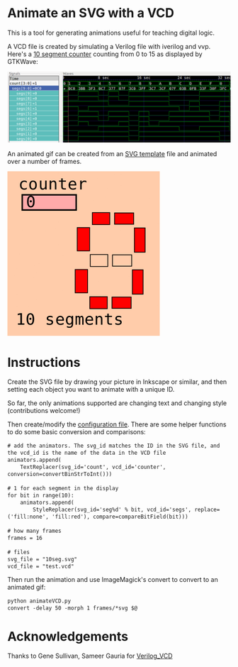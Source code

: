 # Animate an SVG with a VCD

This is a tool for generating animations useful for teaching digital logic.

A VCD file is created by simulating a Verilog file  with iverilog and vvp.
Here's a [10 segment counter](https://github.com/mattvenn/icestick-multisegment/blob/master/seg10.v) counting from 0 to 15 as displayed by GTKWave:

![10seg.png](10seg.png)

An animated gif can be created from an [SVG template](10seg.svg) file and animated over a number of frames. 

![animate](animate.gif)

# Instructions

Create the SVG file by drawing your picture in Inkscape or similar, and then setting each object you want to animate with a unique ID.

So far, the only animations supported are changing text and changing style (contributions welcome!)

Then create/modify the [configuration file](config.py). There are some helper functions to do some basic conversion and comparisons:

    # add the animators. The svg_id matches the ID in the SVG file, and the vcd_id is the name of the data in the VCD file
    animators.append(
        TextReplacer(svg_id='count', vcd_id='counter', conversion=convertBinStrToInt()))

    # 1 for each segment in the display
    for bit in range(10):
        animators.append(
            StyleReplacer(svg_id='seg%d' % bit, vcd_id='segs', replace=('fill:none', 'fill:red'), compare=compareBitField(bit)))

    # how many frames 
    frames = 16

    # files
    svg_file = "10seg.svg"
    vcd_file = "test.vcd"

Then run the animation and use ImageMagick's convert to convert to an animated gif:

	python animateVCD.py
	convert -delay 50 -morph 1 frames/*svg $@

# Acknowledgements

Thanks to Gene Sullivan, Sameer Gauria for [Verilog_VCD](https://pypi.org/project/Verilog_VCD/)
